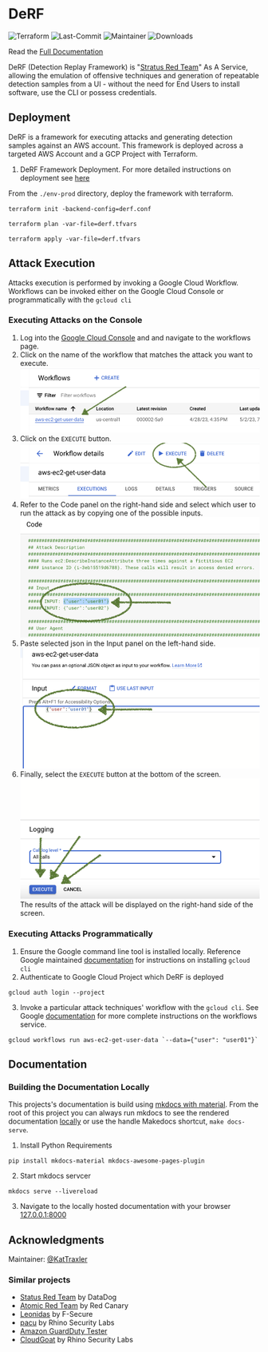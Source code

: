 # DeRF


![Terraform](https://img.shields.io/badge/terraform-%235835CC.svg?style=for-the-badge&logo=terraform&logoColor=white) ![Last-Commit](https://img.shields.io/github/last-commit/vectra-ai-research/derf)          ![Maintainer](https://img.shields.io/badge/maintainer-@KatTraxler) ![Downloads](https://img.shields.io/github/downloads/vectra-ai-research/derf/total)  

Read the [Full Documentation](docs/index.md)  

DeRF (Detection Replay Framework) is "[Stratus Red Team](https://github.com/DataDog/stratus-red-team)" As A Service, allowing the emulation of offensive techniques and generation of repeatable detection samples from a UI - without the need for End Users to install software, use the CLI or possess credentials.


## Deployment
DeRF is a framework for executing attacks and generating detection samples against an AWS account.  This framework is deployed across a targeted AWS Account and a GCP Project with Terraform.
1. DeRF Framework Deployment. For more detailed instructions on deployment see [here](/docs/Deployment/derf-deployment.md)

From the `./env-prod` directory, deploy the framework with terraform.
```
terraform init -backend-config=derf.conf
```
```
terraform plan -var-file=derf.tfvars
```
```
terraform apply -var-file=derf.tfvars
```


## Attack Execution
Attacks execution is performed by invoking a Google Cloud Workflow. Workflows can be invoked either on the Google Cloud Console or programmatically with the `gcloud cli`

### Executing Attacks on the Console
1. Log into the [Google Cloud Console](https://console.cloud.google.com/workflows/) and and navigate to the workflows page.
2. Click on the name of the workflow that matches the attack you want to execute.
![](/images/select-a-workflow.png)
3. Click on the `EXECUTE` button.
![](/images/execute-button.png)
4. Refer to the Code panel on the right-hand side and select which user to run the attack as by copying one of the possible inputs.
![](/images/select-a-user.png)
5. Paste selected json in the Input panel on the left-hand side.
![](/images/paste-json.png)
6. Finally, select the `EXECUTE` button at the bottom of the screen.
![](/images/execute-button-2.png)
The results of the attack will be displayed on the right-hand side of the screen.

### Executing Attacks Programmatically
1. Ensure the Google command line tool is installed locally.  Reference Google maintained [documentation](https://cloud.google.com/sdk/docs/install) for instructions on installing `gcloud cli`
2. Authenticate to Google Cloud Project which DeRF is deployed
```
gcloud auth login --project 
```
3. Invoke a particular attack techniques' workflow with the `gcloud cli`. See Google [documentation](https://cloud.google.com/sdk/gcloud/reference/workflows/run) for more complete instructions on the workflows service.

```
gcloud workflows run aws-ec2-get-user-data `--data={"user": "user01"}` 
```


## Documentation


### Building the Documentation Locally
This projects's documentation is build using [mkdocs with material](https://squidfunk.github.io/mkdocs-material/). From the root of this project you can always run mkdocs to see the rendered documentation [locally](http://localhost:8000) or use the handle Makedocs shortcut, `make docs-serve`.

1. Install Python Requirements
```
pip install mkdocs-material mkdocs-awesome-pages-plugin
```
2. Start mkdocs servcer
```
mkdocs serve --livereload
```
3. Navigate to the locally hosted documentation with your browser [127.0.0.1:8000](http://127.0.0.1:8000/)


## Acknowledgments

Maintainer: [@KatTraxler](https://twitter.com/nightmareJs)


### Similar projects 
- [Status Red Team](https://stratus-red-team.cloud) by DataDog
- [Atomic Red Team](https://github.com/redcanaryco/atomic-red-team) by Red Canary
- [Leonidas](https://github.com/FSecureLABS/leonidas) by F-Secure
- [pacu](https://github.com/RhinoSecurityLabs/pacu) by Rhino Security Labs
- [Amazon GuardDuty Tester](https://github.com/awslabs/amazon-guardduty-tester)
- [CloudGoat](https://github.com/RhinoSecurityLabs/cloudgoat) by Rhino Security Labs

